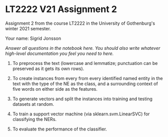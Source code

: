 # LT2222 V21 Assignment 2

Assignment 2 from the course LT2222 in the University of Gothenburg's winter 2021 semester.

Your name: Sigrid Jonsson

*Answer all questions in the notebook here.  You should also write whatever high-level documentation you feel you need to here.*


1. To preprocess the text (lowercase and lemmatize; punctuation can be preserved as it gets its own rows).

2. To create instances from every from every identified named entity in the text with the type of the NE as the class, and a surrounding context of five words on either side as the features.

3. To generate vectors and split the instances into training and testing datasets at random.

4. To train a support vector machine (via sklearn.svm.LinearSVC) for classifying the NERs.

5. To evaluate the performance of the classifier.